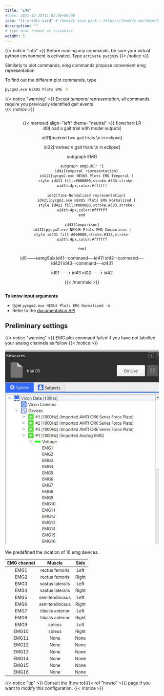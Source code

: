 ```yaml
---
title: "EMG"
#date: 2021-12-28T11:02:05+06:00
icon: "ti-credit-card" # themify icon pack : https://themify.me/themify-icons
description: ""
# type dont remove or customize
weight: 5
---
```


{{< notice "info" >}}
Before running any commands, be sure your virtual python environment is activated. Type `activate pycgm39`
{{< /notice >}}

Similarly to plot commands, emg commands propose convenient emg representation

To find out the different plot commands, type 
```bash
pycgm2.exe NEXUS Plots EMG -h
```

{{< notice "warning" >}}
Except *temporal representation*, all commands require you previously identified gait events  
{{< /notice >}}

<div style="max-height: 800px; overflow-y: auto;">
<center>
<figure>
{{< mermaid align="left" theme="neutral" >}}
flowchart LR
  id0[load a gait trial with model outputs]

  id01[marked two gait trials \n in eclipse]

  id02[marked *n* gait trials \n in eclipse]

subgraph EMG
    
    subgraph emgSub[" "]
        id41[temporal representation]
        id411[pycgm2.exe NEXUS Plots EMG Temporal ]
        style id411 fill:#000000,stroke:#333,stroke-width:4px,color:#ffffff
        
        id42[Time-Normalized representation]
        id421[pycgm2.exe NEXUS Plots EMG Normalized ]
        style id421 fill:#000000,stroke:#333,stroke-width:4px,color:#ffffff
    end
    
    id43[Comparison]
    id431[pycgm2.exe NEXUS Plots EMG Comparison ]
    style id431 fill:#000000,stroke:#333,stroke-width:4px,color:#ffffff
  end


  
  id0--->emgSub
  id41--command---id411
  id42--command---id421
  id43--command---id431

  id01---> id43
  id02---> id42

{{< /mermaid >}}
</center>
</div> 


**To know input arguments** 
 * type `pycgm2.exe NEXUS Plots EMG Normalized -h ` 
 * Refer to the [documentation API](https://pycgm2.github.io/pyCGM2/Apps/nexus.html#EMG)



## Preliminary settings

{{< notice "warning" >}}
EMG plot command failed if you have not labelled your analog channels as follow 
{{< /notice >}}

![nexusEMGconfig](nexusEMGconfig.jpg)


We predefined the location of 16 emg devices. 

| EMG channel   | Muscle            | Side    |
|:-------------:|:-----------------:|:-------:|
| EMG1          | rectus femoris    | Left    |
| EMG2          | rectus femoris    | Right   |
| EMG3          | vastus lateralis  | Left    |
| EMG4          | vastus lateralis  | Right   |
| EMG5          | semitendinosus    | Left    |
| EMG6          | semitendinosus    | Right   |
| EMG7          | tibialis anterior | Left    |
| EMG8          | tibialis anterior | Right   |
| EMG9          | soleus            | Left    |
| EMG10         | soleus            | Right   |
| EMG11         | None              | None    |
| EMG12         | None              | None    |
| EMG13         | None              | None    |
| EMG14         | None              | None    |
| EMG15         | None              | None    |
| EMG16         | None              | None    |

{{< notice "tip" >}}
 Consult the [how to]({{< ref "howto" >}})  page if you want to modify this configuration. 
{{< /notice >}}


